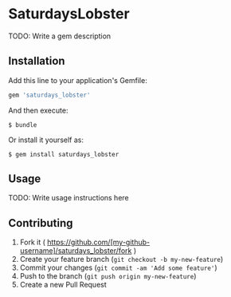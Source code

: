# SaturdaysLobster

TODO: Write a gem description

## Installation

Add this line to your application's Gemfile:

```ruby
gem 'saturdays_lobster'
```

And then execute:

    $ bundle

Or install it yourself as:

    $ gem install saturdays_lobster

## Usage

TODO: Write usage instructions here

## Contributing

1. Fork it ( https://github.com/[my-github-username]/saturdays_lobster/fork )
2. Create your feature branch (`git checkout -b my-new-feature`)
3. Commit your changes (`git commit -am 'Add some feature'`)
4. Push to the branch (`git push origin my-new-feature`)
5. Create a new Pull Request
